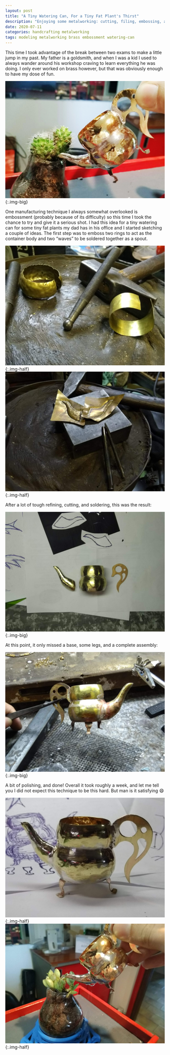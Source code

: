 ```yaml
---
layout: post
title: "A Tiny Watering Can, For a Tiny Fat Plant's Thirst"
description: "Enjoying some metalworking: cutting, filing, embossing, and welding!"
date: 2020-07-11
categories: handcrafting metalworking
tags: modeling metalworking brass embossment watering-can
---
```


This time I took advantage of the break between two exams to make a little jump in my past. My father is a goldsmith, and when I was a kid I used to always wander around his workshop craving to learn everything he was doing. I only ever worked on brass however, but that was obviously enough to have my dose of fun.

![Preview of the finished thingy](/assets/posts/wateringcan-cover.jpg){:.img-big}

One manufacturing technique I always somewhat overlooked is embossment (probably because of its difficulty) so this time I took the chance to try and give it a serious shot. I had this idea for a tiny watering can for some tiny fat plants my dad has in his office and I started sketching a couple of ideas. The first step was to emboss two rings to act as the container body and two “waves” to be soldered together as a spout.

![two rings for the body, one embossed](/assets/posts/wateringcan-1.jpg){:.img-half}
![The two halfs to form the spout](/assets/posts/wateringcan-2.jpg){:.img-half}

After a lot of tough refining, cutting, and soldering, this was the result:

![The spout, the body, and a handle](/assets/posts/wateringcan-3.jpg){:.img-big}

At this point, it only missed a base, some legs, and a complete assembly:

![Legs being soldered](/assets/posts/wateringcan-4.jpg){:.img-big}

A bit of polishing, and done! Overall it took roughly a week, and let me tell you I did not expect this technique to be this hard. But man is it satisfying :smile:

![Finished item](/assets/posts/wateringcan-5.jpg){:.img-half}
![Curing some thirst](/assets/posts/wateringcan-6.jpg){:.img-half}
